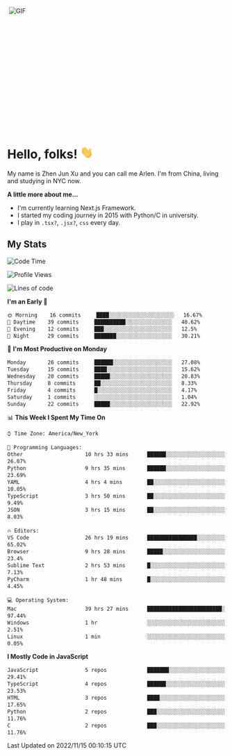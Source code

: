 <img align="right" alt="GIF" src="https://media.giphy.com/media/xUA7bdpLxQhsSQdyog/giphy.gif" width="500" height="320" />

# Hello, folks! <img src="https://raw.githubusercontent.com/arlenxuzj/arlenxuzj/master/assets/wave.gif" width="30px">

My name is Zhen Jun Xu and you can call me Arlen. I'm from China, living and studying in NYC now.

**A little more about me...**

 - I'm currently learning Next.js Framework.
 - I started my coding journey in 2015 with Python/C in university.
 - I play in `.tsx?`, `.jsx?`, `css` every day.

## My Stats

<!--START_SECTION:waka-->
![Code Time](http://img.shields.io/badge/Code%20Time-2%2C487%20hrs%2056%20mins-blue)

![Profile Views](http://img.shields.io/badge/Profile%20Views-245-blue)

![Lines of code](https://img.shields.io/badge/From%20Hello%20World%20I%27ve%20Written-234%20Thousand%20lines%20of%20code-blue)

**I'm an Early 🐤** 

```text
🌞 Morning    16 commits     ████░░░░░░░░░░░░░░░░░░░░░   16.67% 
🌆 Daytime    39 commits     ██████████░░░░░░░░░░░░░░░   40.62% 
🌃 Evening    12 commits     ███░░░░░░░░░░░░░░░░░░░░░░   12.5% 
🌙 Night      29 commits     ███████░░░░░░░░░░░░░░░░░░   30.21%

```
📅 **I'm Most Productive on Monday** 

```text
Monday       26 commits     ██████░░░░░░░░░░░░░░░░░░░   27.08% 
Tuesday      15 commits     ████░░░░░░░░░░░░░░░░░░░░░   15.62% 
Wednesday    20 commits     █████░░░░░░░░░░░░░░░░░░░░   20.83% 
Thursday     8 commits      ██░░░░░░░░░░░░░░░░░░░░░░░   8.33% 
Friday       4 commits      █░░░░░░░░░░░░░░░░░░░░░░░░   4.17% 
Saturday     1 commits      ░░░░░░░░░░░░░░░░░░░░░░░░░   1.04% 
Sunday       22 commits     █████░░░░░░░░░░░░░░░░░░░░   22.92%

```


📊 **This Week I Spent My Time On** 

```text
⌚︎ Time Zone: America/New_York

💬 Programming Languages: 
Other                    10 hrs 33 mins      ██████░░░░░░░░░░░░░░░░░░░   26.07% 
Python                   9 hrs 35 mins       ██████░░░░░░░░░░░░░░░░░░░   23.69% 
YAML                     4 hrs 4 mins        ██░░░░░░░░░░░░░░░░░░░░░░░   10.05% 
TypeScript               3 hrs 50 mins       ██░░░░░░░░░░░░░░░░░░░░░░░   9.49% 
JSON                     3 hrs 15 mins       ██░░░░░░░░░░░░░░░░░░░░░░░   8.03%

🔥 Editors: 
VS Code                  26 hrs 19 mins      ████████████████░░░░░░░░░   65.02% 
Browser                  9 hrs 28 mins       █████░░░░░░░░░░░░░░░░░░░░   23.4% 
Sublime Text             2 hrs 53 mins       █░░░░░░░░░░░░░░░░░░░░░░░░   7.13% 
PyCharm                  1 hr 48 mins        █░░░░░░░░░░░░░░░░░░░░░░░░   4.45%

💻 Operating System: 
Mac                      39 hrs 27 mins      ████████████████████████░   97.44% 
Windows                  1 hr                ░░░░░░░░░░░░░░░░░░░░░░░░░   2.51% 
Linux                    1 min               ░░░░░░░░░░░░░░░░░░░░░░░░░   0.05%

```

**I Mostly Code in JavaScript** 

```text
JavaScript               5 repos             ███████░░░░░░░░░░░░░░░░░░   29.41% 
TypeScript               4 repos             ██████░░░░░░░░░░░░░░░░░░░   23.53% 
HTML                     3 repos             ████░░░░░░░░░░░░░░░░░░░░░   17.65% 
Python                   2 repos             ███░░░░░░░░░░░░░░░░░░░░░░   11.76% 
C                        2 repos             ███░░░░░░░░░░░░░░░░░░░░░░   11.76%

```



 Last Updated on 2022/11/15 00:10:15 UTC
<!--END_SECTION:waka-->
